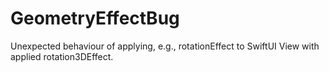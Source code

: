# GeometryEffectBug

Unexpected behaviour of applying, e.g., rotationEffect to SwiftUI View with applied rotation3DEffect.
